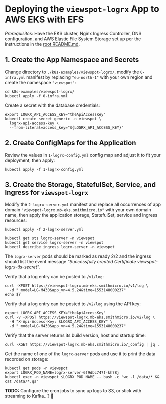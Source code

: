 
# Deploying the `viewspot-logrx` App to AWS EKS with EFS

*Prerequisites:* Have the EKS cluster, Nginx Ingress Controller, DNS configuration, and AWS Elastic File System Storage
set up per the instructions in the [root README.md](../../README.md).


## 1. Create the App Namespace and Secrets

Change directory to `./k8s-examples/viewspot-logrx/`, modify the `0-infra.yml` manifest by replacing `"eu-north-1"`
with your own region and create the namespace `"viewspot"`:

    cd k8s-examples/viewspot-logrx/
    kubectl apply -f 0-infra.yml

Create a secret with the database credentials:

    export LOGRX_API_ACCESS_KEY="theApiAccessKey"
    kubectl create secret generic -n viewspot \
      logrx-api-access-key \
      --from-literal=access_key="${LOGRX_API_ACCESS_KEY}"


## 2. Create ConfigMaps for the Application

Review the values in `1-logrx-config.yml` config map and adjust it to fit your deployment, then apply:

    kubectl apply -f 1-logrx-config.yml


## 3. Create the Storage, StatefulSet, Service, and Ingress for `viewspot-logrx`

Modify the `2-logrx-server.yml` manifest and replace all occurrences of
app domain `"viewspot-logrx.mb-eks.smithmicro.io"` with your own domain name, then apply the application
storage, StatefulSet, service and ingress resources:

    kubectl apply -f 2-logrx-server.yml

    kubectl get sts logrx-server -n viewspot
    kubectl get service logrx-server -n viewspot
    kubectl describe ingress logrx-server -n viewspot

The `logrx-server` pods should be marked as ready 2/2 and the ingress should list the event message
_"Successfully created Certificate viewspot-logrx-tls-secret"_.

Verify that a log entry can be posted to `/v1/log`:

    curl -XPOST https://viewspot-logrx.mb-eks.smithmicro.io/v1/log \
      -d "_model=LG-M430&app_vn=4.5.24&time=1553148000237"
    echo $?

Verify that a log entry can be posted to `/v2/log` using the API key:

    export LOGRX_API_ACCESS_KEY="theApiAccessKey"
    curl -v -XPOST https://viewspot-logrx.mb-eks.smithmicro.io/v2/log \
      -H "X-Api-Access-Key: $LOGRX_API_ACCESS_KEY" \
      -d "_model=LG-M430&app_vn=4.5.24&time=1553148000237"

Verify that the server returns its build version, host and startup time:

    curl -XGET https://viewspot-logrx.mb-eks.smithmicro.io/_config | jq .

Get the name of one of the `logrx-server` pods and use it to print the data recorded on storage:

    kubectl get pods -n viewspot
    export LOGRX_POD_NAME=logrx-server-6f9dbc747f-kh78j
    kubectl exec -n viewspot $LOGRX_POD_NAME -- bash -c "wc -l /data/* && cat /data/*.qs"

**TODO:** Configure the cron jobs to sync up logs to S3, or stick with streaming to Kafka...? :thinking:
